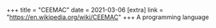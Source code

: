+++
title = "CEEMAC"
date = 2021-03-06
[extra]
link = "https://en.wikipedia.org/wiki/CEEMAC"
+++
A programming language

